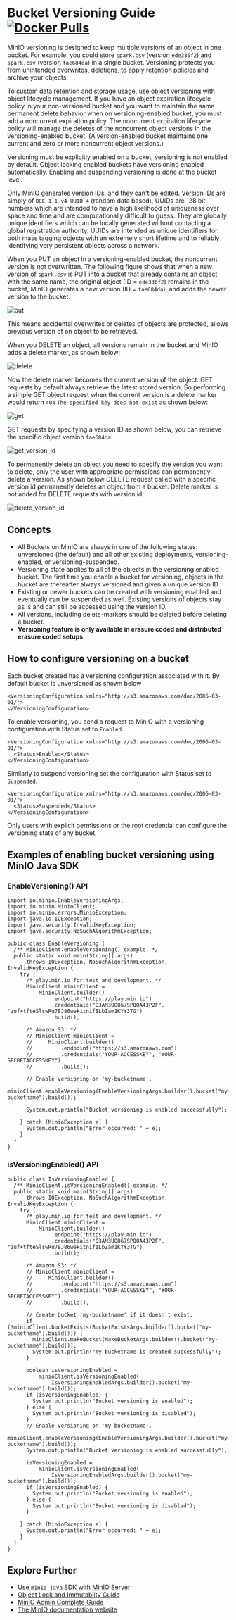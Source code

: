 # Bucket Versioning Guide  [![Docker Pulls](https://img.shields.io/docker/pulls/minio/minio.svg?maxAge=604800)](https://hub.docker.com/r/minio/minio/)

MinIO versioning is designed to keep multiple versions of an object in one bucket. For example, you could store `spark.csv` (version `ede336f2`) and `spark.csv` (version `fae684da`) in a single bucket. Versioning protects you from unintended overwrites, deletions, to apply retention policies and archive your objects.

To custom data retention and storage usage, use object versioning with object lifecycle management.  If you have an object expiration lifecycle policy in your non-versioned bucket and you want to maintain the same permanent delete behavior when on versioning-enabled bucket, you must add a noncurrent expiration policy. The noncurrent expiration lifecycle policy will manage the deletes of the noncurrent object versions in the versioning-enabled bucket. (A version-enabled bucket maintains one current and zero or more noncurrent object versions.)

Versioning must be explicitly enabled on a bucket, versioning is not enabled by default. Object locking enabled buckets have versioning enabled automatically. Enabling and suspending versioning is done at the bucket level.

Only MinIO generates version IDs, and they can't be edited. Version IDs are simply of `DCE 1.1 v4 UUID 4` (random data based), UUIDs are 128 bit numbers which are intended to have a high likelihood of uniqueness over space and time and are computationally difficult to guess. They are globally unique identifiers which can be locally generated without contacting a global registration authority. UUIDs are intended as unique identifiers for both mass tagging objects with an extremely short lifetime and to reliably identifying very persistent objects across a network.

When you PUT an object in a versioning-enabled bucket, the noncurrent version is not overwritten. The following figure shows that when a new version of `spark.csv` is PUT into a bucket that already contains an object with the same name, the original object (ID = `ede336f2`) remains in the bucket, MinIO generates a new version (ID = `fae684da`), and adds the newer version to the bucket.

![put](https://raw.githubusercontent.com/minio/minio/master/docs/bucket/versioning/versioning_PUT_versionEnabled.png)

This means accidental overwrites or deletes of objects are protected, allows previous version of on object to be retrieved.

When you DELETE an object, all versions remain in the bucket and MinIO adds a delete marker, as shown below:

![delete](https://raw.githubusercontent.com/minio/minio/master/docs/bucket/versioning/versioning_DELETE_versionEnabled.png)

Now the delete marker becomes the current version of the object. GET requests by default always retrieve the latest stored version. So performing a simple GET object request when the current version is a delete marker would return `404` `The specified key does not exist` as shown below:

![get](https://raw.githubusercontent.com/minio/minio/master/docs/bucket/versioning/versioning_GET_versionEnabled.png)

GET requests by specifying a version ID as shown below, you can retrieve the specific object version `fae684da`.

![get_version_id](https://raw.githubusercontent.com/minio/minio/master/docs/bucket/versioning/versioning_GET_versionEnabled_id.png)

To permanently delete an object you need to specify the version you want to delete, only the user with appropriate permissions can permanently delete a version.  As shown below DELETE request called with a specific version id permanently deletes an object from a bucket. Delete marker is not added for DELETE requests with version id.

![delete_version_id](https://raw.githubusercontent.com/minio/minio/master/docs/bucket/versioning/versioning_DELETE_versionEnabled_id.png)

## Concepts
- All Buckets on MinIO are always in one of the following states: unversioned (the default) and all other existing deployments, versioning-enabled, or versioning-suspended.
- Versioning state applies to all of the objects in the versioning enabled bucket. The first time you enable a bucket for versioning, objects in the bucket are thereafter always versioned and given a unique version ID.
- Existing or newer buckets can be created with versioning enabled and eventually can be suspended as well. Existing versions of objects stay as is and can still be accessed using the version ID.
- All versions, including delete-markers should be deleted before deleting a bucket.
- **Versioning feature is only available in erasure coded and distributed erasure coded setups**.

## How to configure versioning on a bucket
Each bucket created has a versioning configuration associated with it. By default bucket is unversioned as shown below
```
<VersioningConfiguration xmlns="http://s3.amazonaws.com/doc/2006-03-01/">
</VersioningConfiguration>
```

To enable versioning, you send a request to MinIO with a versioning configuration with Status set to `Enabled`.
```
<VersioningConfiguration xmlns="http://s3.amazonaws.com/doc/2006-03-01/">
  <Status>Enabled</Status>
</VersioningConfiguration>
```

Similarly to suspend versioning set the configuration with Status set to `Suspended`.
```
<VersioningConfiguration xmlns="http://s3.amazonaws.com/doc/2006-03-01/">
  <Status>Suspended</Status>
</VersioningConfiguration>
```

Only users with explicit permissions or the root credential can configure the versioning state of any bucket.

## Examples of enabling bucket versioning using MinIO Java SDK

### EnableVersioning() API

```
import io.minio.EnableVersioningArgs;
import io.minio.MinioClient;
import io.minio.errors.MinioException;
import java.io.IOException;
import java.security.InvalidKeyException;
import java.security.NoSuchAlgorithmException;

public class EnableVersioning {
  /** MinioClient.enableVersioning() example. */
  public static void main(String[] args)
      throws IOException, NoSuchAlgorithmException, InvalidKeyException {
    try {
      /* play.min.io for test and development. */
      MinioClient minioClient =
          MinioClient.builder()
              .endpoint("https://play.min.io")
              .credentials("Q3AM3UQ867SPQQA43P2F", "zuf+tfteSlswRu7BJ86wekitnifILbZam1KYY3TG")
              .build();

      /* Amazon S3: */
      // MinioClient minioClient =
      //     MinioClient.builder()
      //         .endpoint("https://s3.amazonaws.com")
      //         .credentials("YOUR-ACCESSKEY", "YOUR-SECRETACCESSKEY")
      //         .build();

      // Enable versioning on 'my-bucketname'.
      minioClient.enableVersioning(EnableVersioningArgs.builder().bucket("my-bucketname").build());

      System.out.println("Bucket versioning is enabled successfully");

    } catch (MinioException e) {
      System.out.println("Error occurred: " + e);
    }
  }
}
```

### isVersioningEnabled() API

```
public class IsVersioningEnabled {
  /** MinioClient.isVersioningEnabled() example. */
  public static void main(String[] args)
      throws IOException, NoSuchAlgorithmException, InvalidKeyException {
    try {
      /* play.min.io for test and development. */
      MinioClient minioClient =
          MinioClient.builder()
              .endpoint("https://play.min.io")
              .credentials("Q3AM3UQ867SPQQA43P2F", "zuf+tfteSlswRu7BJ86wekitnifILbZam1KYY3TG")
              .build();

      /* Amazon S3: */
      // MinioClient minioClient =
      //     MinioClient.builder()
      //         .endpoint("https://s3.amazonaws.com")
      //         .credentials("YOUR-ACCESSKEY", "YOUR-SECRETACCESSKEY")
      //         .build();

      // Create bucket 'my-bucketname' if it doesn`t exist.
      if (!minioClient.bucketExists(BucketExistsArgs.builder().bucket("my-bucketname").build())) {
        minioClient.makeBucket(MakeBucketArgs.builder().bucket("my-bucketname").build());
        System.out.println("my-bucketname is created successfully");
      }

      boolean isVersioningEnabled =
          minioClient.isVersioningEnabled(
              IsVersioningEnabledArgs.builder().bucket("my-bucketname").build());
      if (isVersioningEnabled) {
        System.out.println("Bucket versioning is enabled");
      } else {
        System.out.println("Bucket versioning is disabled");
      }
      // Enable versioning on 'my-bucketname'.
      minioClient.enableVersioning(EnableVersioningArgs.builder().bucket("my-bucketname").build());
      System.out.println("Bucket versioning is enabled successfully");

      isVersioningEnabled =
          minioClient.isVersioningEnabled(
              IsVersioningEnabledArgs.builder().bucket("my-bucketname").build());
      if (isVersioningEnabled) {
        System.out.println("Bucket versioning is enabled");
      } else {
        System.out.println("Bucket versioning is disabled");
      }

    } catch (MinioException e) {
      System.out.println("Error occurred: " + e);
    }
  }
}
```

## Explore Further
- [Use `minio-java` SDK with MinIO Server](https://docs.minio.io/docs/java-client-quickstart-guide.html)
- [Object Lock and Immutablity Guide](https://docs.minio.io/docs/minio-bucket-object-lock-guide.html)
- [MinIO Admin Complete Guide](https://docs.min.io/docs/minio-admin-complete-guide.html)
- [The MinIO documentation website](https://docs.min.io)
